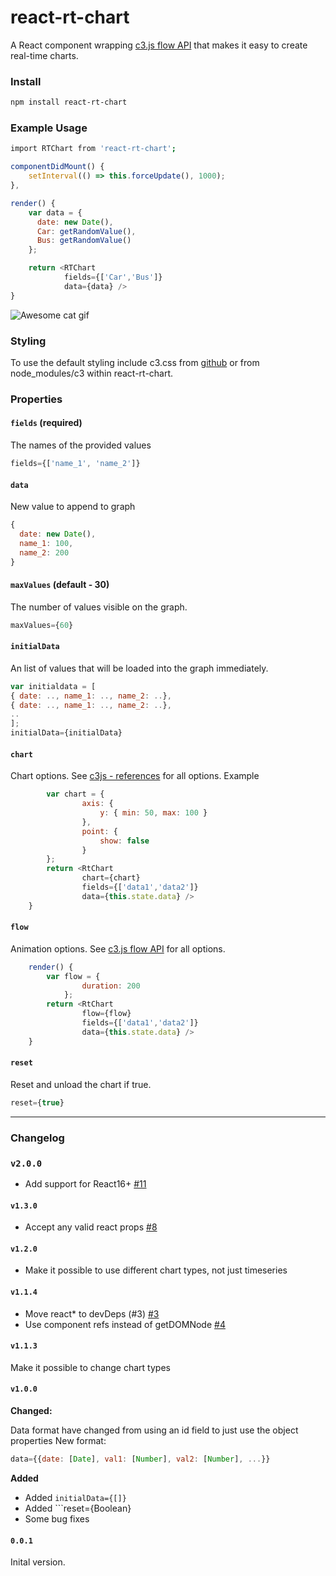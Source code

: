 react-rt-chart
===
A React component wrapping [c3.js flow API](http://c3js.org/samples/api_flow.html) that makes it easy to create real-time charts.

### Install
```bash
npm install react-rt-chart
```

### Example Usage

```bash
import RTChart from 'react-rt-chart';
```

```javascript
componentDidMount() {
    setInterval(() => this.forceUpdate(), 1000);
},

render() {
    var data = {
      date: new Date(),
      Car: getRandomValue(),
      Bus: getRandomValue()
    };

    return <RTChart
            fields={['Car','Bus']}
            data={data} />
}
```
![Awesome cat gif](http://imgur.com/BgABXwt.gif)

### Styling

To use the default styling include c3.css from [github](https://github.com/masayuki0812/c3/blob/master/c3.css) or from node_modules/c3 within react-rt-chart.

### Properties

#### `fields` (required)

The names of the provided values

```javascript
fields={['name_1', 'name_2']}
```

#### `data`
New value to append to graph

```javascript
{
  date: new Date(),
  name_1: 100,
  name_2: 200
}
```
#### `maxValues` (default - 30)
The number of values visible on the graph.
```javascript
maxValues={60}
```
#### `initialData`
An list of values that will be loaded into the graph immediately.

```javascript
var initialdata = [
{ date: .., name_1: .., name_2: ..},
{ date: .., name_1: .., name_2: ..},
..
];
initialData={initialData}
```
#### `chart`
Chart options. See [c3js - references](http://c3js.org/reference.html) for all options.
Example
```javascript
        var chart = {
                axis: {
                    y: { min: 50, max: 100 }
                },
                point: {
                    show: false
                }
        };
        return <RtChart
                chart={chart}
                fields={['data1','data2']}
                data={this.state.data} />
    }
```
#### `flow`
Animation options. See [c3.js flow API](http://c3js.org/reference.html#api-flow) for all options.

```javascript
    render() {
        var flow = {
                duration: 200
            };
        return <RtChart
                flow={flow}
                fields={['data1','data2']}
                data={this.state.data} />
    }
```

#### `reset`

Reset and unload the chart if true.

```javascript
reset={true}
```
---

### Changelog

### `v2.0.0`

- Add support for React16+ [#11](https://github.com/emilmork/react-rt-chart/pull/11)

#### `v1.3.0`

- Accept any valid react props [#8](https://github.com/emilmork/react-rt-chart/pull/8)

#### `v1.2.0`

- Make it possible to use different chart types, not just timeseries

#### `v1.1.4`

- Move react* to devDeps (#3) [#3](https://github.com/emilmork/react-rt-chart/pull/3)
- Use component refs instead of getDOMNode [#4](https://github.com/emilmork/react-rt-chart/pull/4)

#### `v1.1.3`

Make it possible to change chart types

#### `v1.0.0`

**Changed:**

Data format have changed from using an id field to just use the object properties
New format:
```javascript
data={{date: [Date], val1: [Number], val2: [Number], ...}}
```
**Added**
- Added ```initialData={[]}```
- Added ```reset={Boolean}
- Some bug fixes

#### `0.0.1`

Inital version.
